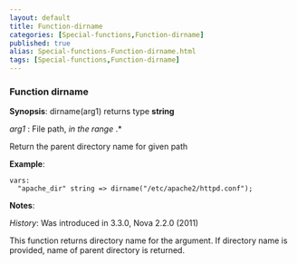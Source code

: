 ```yaml
---
layout: default
title: Function-dirname
categories: [Special-functions,Function-dirname]
published: true
alias: Special-functions-Function-dirname.html
tags: [Special-functions,Function-dirname]
---
```


### Function dirname

**Synopsis**: dirname(arg1) returns type **string**

  
 *arg1* : File path, *in the range* .\*   

Return the parent directory name for given path

**Example**:  
   

~~~~
vars:
  "apache_dir" string => dirname("/etc/apache2/httpd.conf");
~~~~

**Notes**:  
   
 *History*: Was introduced in 3.3.0, Nova 2.2.0 (2011)

This function returns directory name for the argument. If directory name
is provided, name of parent directory is returned.
